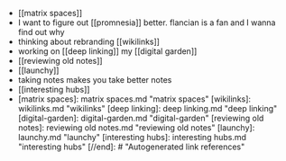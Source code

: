 - [[matrix spaces]]
- I want to figure out [[promnesia]] better. flancian is a fan and I wanna find out why
- thinking about rebranding [[wikilinks]]
- working on [[deep linking]] my [[digital garden]]
- [[reviewing old notes]]
- [[launchy]]
- taking notes makes you take better notes
- [[interesting hubs]]
- [//begin]: # "Autogenerated link references for markdown compatibility"
  [matrix spaces]: matrix spaces.md "matrix spaces"
  [wikilinks]: wikilinks.md "wikilinks"
  [deep linking]: deep linking.md "deep linking"
  [digital-garden]: digital-garden.md "digital-garden"
  [reviewing old notes]: reviewing old notes.md "reviewing old notes"
  [launchy]: launchy.md "launchy"
  [interesting hubs]: interesting hubs.md "interesting hubs"
  [//end]: # "Autogenerated link references"